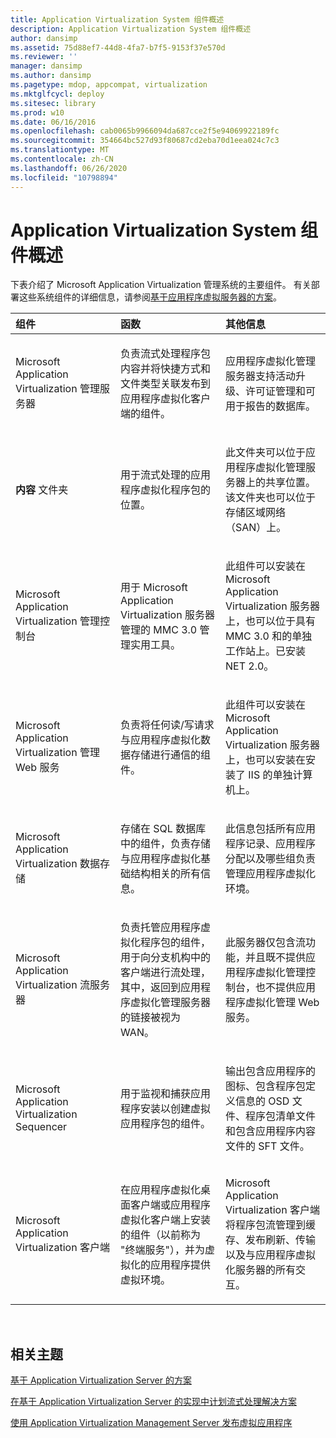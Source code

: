 ```yaml
---
title: Application Virtualization System 组件概述
description: Application Virtualization System 组件概述
author: dansimp
ms.assetid: 75d88ef7-44d8-4fa7-b7f5-9153f37e570d
ms.reviewer: ''
manager: dansimp
ms.author: dansimp
ms.pagetype: mdop, appcompat, virtualization
ms.mktglfcycl: deploy
ms.sitesec: library
ms.prod: w10
ms.date: 06/16/2016
ms.openlocfilehash: cab0065b9966094da687cce2f5e94069922189fc
ms.sourcegitcommit: 354664bc527d93f80687cd2eba70d1eea024c7c3
ms.translationtype: MT
ms.contentlocale: zh-CN
ms.lasthandoff: 06/26/2020
ms.locfileid: "10798894"
---
```

# Application Virtualization System 组件概述


下表介绍了 Microsoft Application Virtualization 管理系统的主要组件。 有关部署这些系统组件的详细信息，请参阅[基于应用程序虚拟服务器的方案](application-virtualization-server-based-scenario.md)。

<table>
<colgroup>
<col width="33%" />
<col width="33%" />
<col width="33%" />
</colgroup>
<thead>
<tr class="header">
<th align="left">组件</th>
<th align="left">函数</th>
<th align="left">其他信息</th>
</tr>
</thead>
<tbody>
<tr class="odd">
<td align="left"><p>Microsoft Application Virtualization 管理服务器</p></td>
<td align="left"><p>负责流式处理程序包内容并将快捷方式和文件类型关联发布到应用程序虚拟化客户端的组件。</p></td>
<td align="left"><p>应用程序虚拟化管理服务器支持活动升级、许可证管理和可用于报告的数据库。</p></td>
</tr>
<tr class="even">
<td align="left"><p><strong>内容 </strong> 文件夹</p></td>
<td align="left"><p>用于流式处理的应用程序虚拟化程序包的位置。</p></td>
<td align="left"><p>此文件夹可以位于应用程序虚拟化管理服务器上的共享位置。 该文件夹也可以位于存储区域网络（SAN）上。</p></td>
</tr>
<tr class="odd">
<td align="left"><p>Microsoft Application Virtualization 管理控制台</p></td>
<td align="left"><p>用于 Microsoft Application Virtualization 服务器管理的 MMC 3.0 管理实用工具。</p></td>
<td align="left"><p>此组件可以安装在 Microsoft Application Virtualization 服务器上，也可以位于具有 MMC 3.0 和的单独工作站上。已安装 NET 2.0。</p></td>
</tr>
<tr class="even">
<td align="left"><p>Microsoft Application Virtualization 管理 Web 服务</p></td>
<td align="left"><p>负责将任何读/写请求与应用程序虚拟化数据存储进行通信的组件。</p></td>
<td align="left"><p>此组件可以安装在 Microsoft Application Virtualization 服务器上，也可以安装在安装了 IIS 的单独计算机上。</p></td>
</tr>
<tr class="odd">
<td align="left"><p>Microsoft Application Virtualization 数据存储</p></td>
<td align="left"><p>存储在 SQL 数据库中的组件，负责存储与应用程序虚拟化基础结构相关的所有信息。</p></td>
<td align="left"><p>此信息包括所有应用程序记录、应用程序分配以及哪些组负责管理应用程序虚拟化环境。</p></td>
</tr>
<tr class="even">
<td align="left"><p>Microsoft Application Virtualization 流服务器</p></td>
<td align="left"><p>负责托管应用程序虚拟化程序包的组件，用于向分支机构中的客户端进行流处理，其中，返回到应用程序虚拟化管理服务器的链接被视为 WAN。</p></td>
<td align="left"><p>此服务器仅包含流功能，并且既不提供应用程序虚拟化管理控制台，也不提供应用程序虚拟化管理 Web 服务。</p></td>
</tr>
<tr class="odd">
<td align="left"><p>Microsoft Application Virtualization Sequencer</p></td>
<td align="left"><p>用于监视和捕获应用程序安装以创建虚拟应用程序包的组件。</p></td>
<td align="left"><p>输出包含应用程序的图标、包含程序包定义信息的 OSD 文件、程序包清单文件和包含应用程序内容文件的 SFT 文件。</p></td>
</tr>
<tr class="even">
<td align="left"><p>Microsoft Application Virtualization 客户端</p></td>
<td align="left"><p>在应用程序虚拟化桌面客户端或应用程序虚拟化客户端上安装的组件（以前称为 "终端服务"），并为虚拟化的应用程序提供虚拟环境。</p></td>
<td align="left"><p>Microsoft Application Virtualization 客户端将程序包流管理到缓存、发布刷新、传输以及与应用程序虚拟化服务器的所有交互。</p></td>
</tr>
</tbody>
</table>

 

## 相关主题


[基于 Application Virtualization Server 的方案](application-virtualization-server-based-scenario.md)

[在基于 Application Virtualization Server 的实现中计划流式处理解决方案](planning-your-streaming-solution-in-an-application-virtualization-server-based-implementation.md)

[使用 Application Virtualization Management Server 发布虚拟应用程序](publishing-virtual-applications-using-application-virtualization-management-servers.md)

 

 





